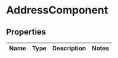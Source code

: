 # AddressComponent

## Properties
Name | Type | Description | Notes
------------ | ------------- | ------------- | -------------
